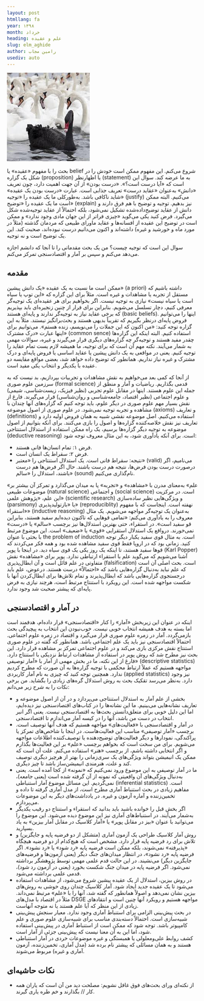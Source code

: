 ```yaml
---
layout: post
htmllang: fa
year: ۱۳۹۸
month: خرداد
heading: ‌علم و عقیده
slug: elm_aghide
author: رامین مجاب
usediv: auto
---
```


![fig](/assets/imgs/blackswan.jpg)

بحث را با مفهوم «عقیده» یا belief شروع می‌کنم. این مفهوم ممکن است خودش را در شکل یک گزاره (proposition) یا اظهارنظر (statement) به ما عرضه کند. سوال این است که «آیا درست است؟». «درست بودن» از آن جهت اهمیت دارد، چون تعریف «دانش» به‌عنوان «عقاید درست» تعریف جذابی است.
عبارت «درست بودن یک عقیده» شاید ناکافی باشد. به‌طورکلی ما یک عقیده را «توجیه» (justify) می‌کنیم. البته ممکن است ما یک عقیده را «توضیح» (explain) نیز بدهیم. توجیه و توضیح با هم فرق دارند و دانش از عقاید توضیح‌داده‌شده تشکیل نمی‌شود، بلکه احتمالاً از عقاید توجیه‌شده شکل می‌گیرد. فرض کنید یکی می‌گوید «چیزی فراتر از این جهان مادی وجود ندارد» و ممکن است در توضیح این عقیده از افسانه‌ها و عقاید ماورای طبیعی که مردمان گذشته (مثلاً در مورد ماه و خورشید و غیره) داشته‌اند و اکنون می‌دانیم درست نبوده‌اند، صحبت کند. این یک توضیح است و نه توجیه.

سوال این است که توجیه چیست؟ من یک بحث مقدماتی را تا آنجا که دانشم اجازه می‌دهد می‌کنم و سپس بر آمار و اقتصادسنجی تمرکز می‌کنم.

## مقدمه
ممکن است ما نسبت به یک عقیده «یک دانش پیشین» (a priori) داشته باشیم که مستقل از تجربه یا مشاهدات و غیره است. مثلاً برای این گزاره که «این توپ یا سیاه است یا سیاه نیست» نیازی به توجیه نیست. 
اگر بخواهیم برای هر عقیده‌ای یک توجیه‌گر معرفی کنیم، دچار تسلسل می‌شویم. بنابراین برای فرار از چنین زنجیره‌ای باید بپذیریم که برخی عقاید نیاز به توجیه‌گر ندارند و پایه‌ای هستند (basic beliefs). اینها را می‌توانیم فروض پایه‌ای درنظر بگیریم که تقریباً بدیهی هستند و بحث‌برانگیز نیستند. مثلاً به این گزاره توجه کنید: «من اکنون که این جملات را می‌نویسم، زنده هستم». می‌توانیم برای اینها عبارت «درک مشترک» (common sence) استفاده کنیم. البته اینکه این گزاره‌ها چقدر مفید هستند و توجیه‌گر چه گزاره‌های دیگری قرار می‌گیرند و غیره، سوالات مهمی به شمار می‌آیند.
نکته مهم آن است که برای توجیه، ما همیشه لازم یست تمام عقاید را توجیه کنیم. یعنی در مواقعی به یک دانش پیشین یا عقاید اساسی یا فروض پایه‌ای و درک مشترک و غیره نیاز نداریم. همانطور که توضیح داده خواهد شد، بعضی مواقع مقایسه دو عقیده با یکدیگر و انتخاب یکی مفید است.

از آنجا که کمی بعد می‌خواهیم به نقش مشاهدات و تجربیات بپردازیم، بد نیست که به سرزمین علوم صوری (formal science) قدمی بگذاریم. ریاضیات و آمار و منطق از جمله این علوم هستند. اینها در مقابل علوم تجربی (نظیر فیزیک، زیست‌شناسی، شیمی) و علوم اجتماعی (نظیر اقتصاد، جامعه‌شناسی و روان‌شناسی) قرار می‌گیرند. فارغ از نقش بسیار مهم علوم صوری در دیگر علوم، باید توجه کنیم که گزاره‌های آنها چندان با مشاهده و تجربه توجیه نمی‌شود.
در علوم صوری از اصول موضوعه (axioms) و تعاریف (definitions) استفاده می‌کنیم. اصل موضوعه نقشی شبیه به همان فروض اولیه دارد و تعاریف نیز نقش خلاصه‌کننده گزاره‌ها و اصول را بازی می‌کنند. برای آنکه  بتوانیم از اصول موضوعه به توجیه دیگر گزاره‌ها برسیم، یک راه ممکن استفاده از استدلال استنتاجی (deductive reasoning) است. برای آنکه یادآوری شود، به این مثال معروف توجه شود: 
- فرض ۱: تمام انسان‌ها فانی هستند.
- فرض ۲: سقراط یک انسان است.
- نتیجه: سقراط فانی است.
یک استدلال استنتاجی را «معتبر» (valid) می‌نامیم، اگر درصورت درست بودن فرض‌ها، نتیجه هم درست باشند. حال اگر فرض‌ها هم درست باشند، استدلال را «سالم» (sound) نام‌گذاری می‌کنیم.

«علم» به‌معنای مدرن با «مشاهده» و «تجربه» پا به میدان می‌گذارد و تمرکز آن بیشتر بر موضوعات طبیعی (natural science) و اجتماعی (social science) است. در مرکزیت این علم، «پژوهش علمی» (scientific research) و ویژگی‌هایی نظیر ساده‌سازی (parsimony) یا «بازتولیدپذیری» (reproduciblity) نهفته است.
اینجاست که با مفهوم «استقراء» (inductive reasoning) به‌عنوان یک توجیه‌گر مواجهه می‌شویم. یک مثال معروف را به یادآوری می‌کنم: «تمامی قوهایی که تاکنون دیده‌ایم سفید هستند، بنابراین قو سفید است». 
در استقراء، حتی بهترین استدلال‌ها نیز برچسب «سالم» یا «درست» نمی‌خورند. درواقع یک استدلال استقرایی «قوی» یا «ضعیف» است. این موضوع مرتبط با بحثی با عنوان the problem of induction است. به مثال قوی سفید یکبار دیگر توجه کنید. زمانی بود که در اروپا فقط قوی سفید مشاهده شده بود و همه فکر می‌کردند که قوها سفید هستند، تا اینکه یک روز یکی یک قوی سیاه دید. 
در اینجا با پوپر (Karl Popper) آشنا می‌شویم که می‌گوید علم با استقراء ارتباطی ندارد. پوپر برای «مشاهده» نقش متفاوتی در علم قائل است و آن ابطال‌پذیری (falsification) است. بحث اصلی آن است که علم نباید به‌دنبال گزاره‌هایی باشد که «احتمالاً» درست هستند. درعوض، علم باید درجستجوی گزاره‌هایی باشد که ابطال‌پذیرند و تمام تلاش‌ها برای ابطال‌کردن آنها با شکست مواجهه شده است. این رویکرد با استنتاج مرتبط است، هرچند نیازی به فرض پایه‌ای که پیشتر صحبت شد وجود ندارد.

## در آمار و اقتصادسنجی
اینکه در عنوان این زیربخش «آمار» را کنار «اقتصادسنجی» قرار داده‌ام، هدفمند است اما بسته به هدف همیشه انتخاب خوبی نیست. خوب‌نبودن این انتخاب به پیچیدگی بحث بازمی‌گردد. آمار در زمره علوم صوری قرار می‌گیرد و اقتصاد در زمره علوم اجتماعی. احتمالاً اقتصادسنجی نیز باید یک علم اجتماعی باشد. همانطور که گفته در علوم صوری استنتاج نقش مرکزی بازی می‌کند و در علوم اجتماعی تمرکز بر مشاهده قرار دارد. این بحث نیز مطرح شد که روش پوپر در استفاده از مشاهدات ارتباط نزدیکی با استنتاج دارد. فارغ از این نکته، ما در بخش مهمی از آمار با «آمار توصیفی» (descriptive statistics) مواجهه هستیم که عملاً ارتباط محکمی با توجیه گزاره‌ها به آن صورت که مطرح کردیم ندارد. همچنین توجه کنید که چیزی به نام آمار کاربردی (applied statistics) نیز وجود دارد.
به‌نظر می‌رسد تقکیک بحث به روش استدلال گره‌های زیادی را بگشاید. من برخی نکات را به شرح زیر می‌دانم:

- بخشی از علم آمار به استدلال استنتاجی می‌پردازد و در آن از اصول موضوعه و تعاریف نشانه‌هایی می‌بینیم. ما این نشانه‌ها را در کتاب‌های اقتصادسنجی نیز دیده‌ایم، اما این دلیل خوبی برای متعلق‌دانستن بحث‌ها به اقتصادسنجی نیست. یعنی اگر انبر انتخاب در دست من باشد، آنها را در کیسه آمار می‌اندازم تا اقتصادسنجی.
- در آمار و اقتصادسنجی با «فعالیت‌های» مواجهه هستیم که هدف آنها توصیف است. برچسب «آمار توصیفی» مناسب این فعالیت‌هاست. در اینجا با شاخص‌های تمرکز یا پراکندگی، نمودارها و دیگر فعالیت‌های توضیح‌دهنده یا توصیف‌کننده اطلاعات مواجهه می‌شویم. برای من سخت است که بخواهم برچسب «علم» بر این فعالیت‌ها بگذارم و اگر انتخابی داشته باشم، از برچسب «هنر» استفاده می‌کنم. علت آن است که ممکن یک انیمیشن بتواند ویژگی‌های یک سری‌زمانی را بهتر از هرچیز دیگری توصیف کند و علت، هنرمندی انیمیشن‌ساز باشد تا چیز دیگری.
- ما در آمار توصیفی به این موضوع ورود نمی‌کنیم که «نمونه» از کجا آمده است. یعنی به‌دنبال ویژگی‌های آن واقعیتی که نمونه از آن گرفته شده است (یعنی جامعه)، نمی‌گردیم. این مسائل موضوع  آمار استنباطی (inferential statistics) است. مفاهیم زیادی در بحث استنباط آماری مطرح است، از مدل آماری گرفته تا داده و تخمین‌زننده و آماره آزمون و غیره. در یادداشت‌های دیگر به این موضوعات می‌پردازم.
- اگر بخش قبل را خوانده باشید باید بدانید که استقراء و استنتاج دو رقیب یکدیگر به‌شمار می‌آیند. در استنباط‌های آماری نیز این موضوع دیده می‌شود. این موضوع را می‌توانید با عنوان «بیز در مقابل پوپر» یا «آمار کلاسیک در مقابل آمار بیزین» به یاد بسپارید. 
- روش آمار کلاسیک طراحی یک آزمون آماری (متشکل از دو فرضیه پایه و جایگزین) و تلاش برای رد فرضیه پایه قرار دارد. مشخص است که هیچ‌کدام از دو فرضیه هیچگاه «پذیرفته» نمی‌شوند، بلکه ممکن است فرضیه پایه «رد شود» یا «رد نشود». اگر فرضیه پایه «رد نشود»، در انتظار میدان‌های جنگ دیگر (یعنی آزمون‌ها و فرضیه‌های جایگزین دیگر) می‌نشیند. در این حالت قدم علمی مهمی توسط پژوهشگر برداشته نمی‌شود. اگر فرضیه پایه در میدان جنگ شکست بخورد (یعنی در آزمون رد شود)، قدمی علمی برداشته می‌شود. 
- در روش بیزین، استدلال از یک عقیده پیشین شروع می‌شود، از مشاهدات استفاده می‌شود تا یک عقیده جدید ایجاد شود. آمار کلاسیک چندان روی خوشی به روش‌های بیزین نشان نمی‌دهد و اصولاً همانطور که گفته شد، آنها را با «علم» مرتبط نمی‌داند. مثلاً در اقتصاد با مدل‌های DSGE مواجهه هستیم و رویکرد آنها چنین است و انتقادهای زیادی از این منظر که آیا علم هستند یا نه متوجه آنهاست. 
- در بحث پیش‌بینی الزامی برای استنباط آماری وجود ندارد. معیار سنجش پیش‌بینی شبیه‌سازی است.  احتمالاً دسته‌بندی مناسب برای شبیه‌سازی علوم صوری و علم کامپیوتر باشد. توجه شود که ممکن است از استنباط آماری در پیش‌بینی استفاده شود، اما این به آن معنا نیست که پیش‌بینی جزئی از آمار است.
- کشف روابط علی‌ومعلولی یا همبستگی و غیره موضوعات خردی در آمار استنباطی هستند و به همان مسائلی که پیشتر نام برده شد (مدل آماری، تخمین‌زننده، آزمون آماری و غیره) مربوط می‌شوند.

## نکات حاشیه‌ای
- از نکته‌ای ورای بحث‌های فوق غافل نشویم:
مصلحت دید من آن است که یاران همه کار // بگذارند و خم طره یاری گیرند.





 






 


 





